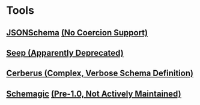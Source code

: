 # Tools
## [JSONSchema]() [(No Coercion Support)](https://github.com/Julian/jsonschema/issues/195)
## [Seep (Apparently Deprecated)](https://github.com/Julian/Seep)
## [Cerberus (Complex, Verbose Schema Definition)](http://docs.python-cerberus.org/en/stable/)
## [Schemagic](https://github.com/Mechrophile/schemagic) [(Pre-1.0, Not Actively Maintained)](https://github.com/Mechrophile/schemagic/issues/21)
